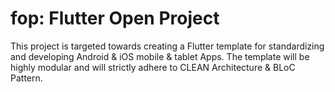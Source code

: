 # fop: Flutter Open Project
This project is targeted towards creating a Flutter template for standardizing and developing Android & iOS mobile & tablet Apps. The template will be highly modular and will strictly adhere to CLEAN Architecture & BLoC Pattern.
